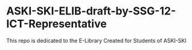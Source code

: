 # ASKI-SKI-ELIB-draft-by-SSG-12-ICT-Representative
This repo is dedicated to the E-Library Created for Students of ASKI-SKI
